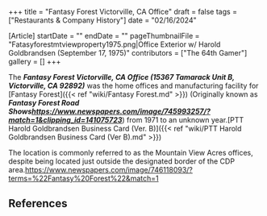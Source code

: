 +++
title = "Fantasy Forest Victorville, CA Office"
draft = false
tags = ["Restaurants & Company History"]
date = "02/16/2024"

[Article]
startDate = ""
endDate = ""
pageThumbnailFile = "Fatasyforestmtviewproperty1975.png|Office Exterior w/ Harold Goldbrandsen (September 17, 1975)"
contributors = ["The 64th Gamer"]
gallery = []
+++


The <b><i>Fantasy Forest Victorville, CA Office (15367 Tamarack Unit B, Victorville, CA 92892)</b></i> was the home offices and manufacturing facility for [Fantasy Forest]({{< ref "wiki/Fantasy Forest.md" >}}) (Originally known as <b><i>Fantasy Forest Road Shows<ref>https://www.newspapers.com/image/745993257/?match=1&clipping_id=141075723</ref></b></i>) from 1971 to an unknown year.<ref>[PTT Harold Goldbrandsen Business Card (Ver. B)]({{< ref "wiki/PTT Harold Goldbrandsen Business Card (Ver B).md" >}})</ref>

The location is commonly referred to as the Mountain View Acres offices, despite being located just outside the designated border of the CDP area.<ref name=':0'>https://www.newspapers.com/image/746118093/?terms=%22Fantasy%20Forest%22&match=1</ref>

<h2> References </h2>
